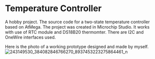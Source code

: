 # Temperature Controller
 
A hobby project. The source code for a two-state temperature controller based on AtMega. The project was created in Microchip Studio. It works with use of RTC module and DS18B20 thermomter. There are I2C and OneWire interfaces used.

Here is the photo of a working prototype designed and made by myself.
![243149530_384082846766270_8937453223275864461_n](https://user-images.githubusercontent.com/61995391/167681841-02b24a06-0511-4fcb-9564-a3874f487a0a.jpg)

